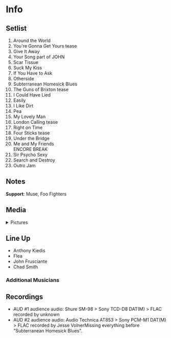 # Info

## Setlist

1. Around the World
2. You're Gonna Get Yours tease
3. Give It Away
4. Your Song part of JOHN
5. Scar Tissue
6. Suck My Kiss
7. If You Have to Ask
8. Otherside
9. Subterranean Homesick Blues
10. The Guns of Brixton tease
11. I Could Have Lied
12. Easily
13. I Like Dirt
14. Pea
15. My Lovely Man
16. London Calling tease
17. Right on Time
18. Four Sticks tease
19. Under the Bridge
20. Me and My Friends
<br> ENCORE BREAK
21. Sir Psycho Sexy
22. Search and Destroy
23. Outro Jam

## Notes

**Support**: Muse, Foo Fighters

## Media 

<details>
  <summary>Pictures</summary>
  <!--<img alt="Setlist" title="Setlist" src="_.jpg" height="200" />
  <img alt="Clipping" title="Clipping" src="_.jpg" height="200" />
  <img alt="Flyer" title="Flyer" src="_.jpg" height="200" />-->
</details>

## Line Up

* Anthony Kiedis
* Flea
* John Frusciante
* Chad Smith

### Additional Musicians

## Recordings

* AUD #1 audience audio: Shure SM-98 > Sony TCD-D8 DAT(M) > FLAC recorded by unknown  
* AUD #2 audience audio: Audio Technica AT853 > Sony PCM-M1 DAT(M) > FLAC recorded by Jesse VolnerMissing everything before "Subterranean Homesick Blues".
